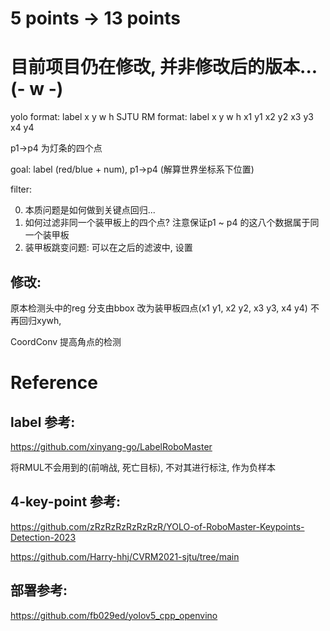 # 5 points -> 13 points
# 目前项目仍在修改, 并非修改后的版本... (- w -)

yolo format: label x y w h 
SJTU RM format: label x y w h x1 y1 x2 y2 x3 y3 x4 y4 

p1->p4 为灯条的四个点

goal: label (red/blue + num), p1->p4 (解算世界坐标系下位置)

filter: 

0. 本质问题是如何做到关键点回归...
1. 如何过滤非同一个装甲板上的四个点? 注意保证p1 ~ p4 的这八个数据属于同一个装甲板
2. 装甲板跳变问题: 可以在之后的滤波中, 设置

## 修改:
原本检测头中的reg 分支由bbox 改为装甲板四点(x1 y1, x2 y2, x3 y3, x4 y4)
不再回归xywh, 

CoordConv 提高角点的检测

# Reference
## label 参考:

https://github.com/xinyang-go/LabelRoboMaster

将RMUL不会用到的(前哨战, 死亡目标), 不对其进行标注, 作为负样本

## 4-key-point 参考:

https://github.com/zRzRzRzRzRzRzR/YOLO-of-RoboMaster-Keypoints-Detection-2023

https://github.com/Harry-hhj/CVRM2021-sjtu/tree/main



## 部署参考:
https://github.com/fb029ed/yolov5_cpp_openvino



